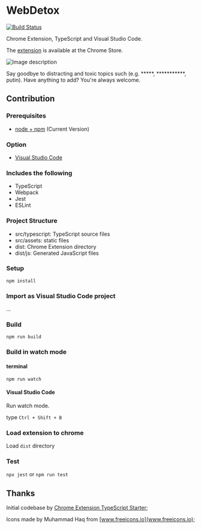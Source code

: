 # WebDetox

[![Build Status](https://travis-ci.org/FSou1/WebDetox.svg?branch=master)](https://travis-ci.org/FSou1/WebDetox)

Chrome Extension, TypeScript and Visual Studio Code.

The [extension](https://chrome.google.com/webstore/detail/webdetox/jglmleifkehhcmheadecpeoohaagakio) is available at the Chrome Store.

![Image description](https://lh3.googleusercontent.com/YvTqo8f92JaOKMqLIS7ROUixkfcACUhRzFREvl4GyjF3B2hWKC_jOaplXkpyoaai9Luz7ZVGWg=w640-h400-e365)

Say goodbye to distracting and toxic topics such (e.g. *****, ***********, putin). Have anything to add? You're always welcome.

## Contribution

### Prerequisites

* [node + npm](https://nodejs.org/) (Current Version)

### Option

* [Visual Studio Code](https://code.visualstudio.com/)

### Includes the following

* TypeScript
* Webpack
* Jest
* ESLint

### Project Structure

* src/typescript: TypeScript source files
* src/assets: static files
* dist: Chrome Extension directory
* dist/js: Generated JavaScript files

### Setup

```
npm install
```

### Import as Visual Studio Code project

...

### Build

```
npm run build
```

### Build in watch mode

#### terminal

```
npm run watch
```

#### Visual Studio Code

Run watch mode.

type `Ctrl + Shift + B`

### Load extension to chrome

Load `dist` directory

### Test
`npx jest` or `npm run test`

## Thanks

Initial codebase by [Chrome Extension TypeScript Starter](https://github.com/chibat/chrome-extension-typescript-starter);

Icons made by Muhammad Haq from [www.freeicons.io](www.freeicons.io);
